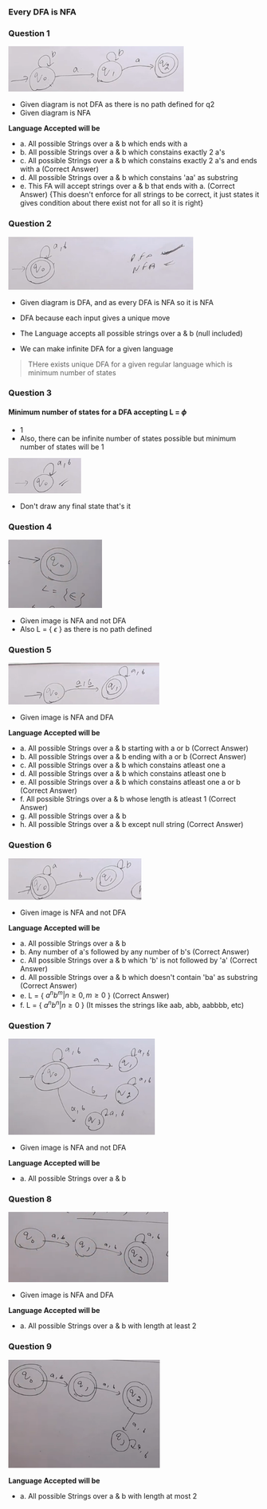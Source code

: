 ### Every DFA is NFA

### Question 1

![Diagram](image-8.png)

- Given diagram is not DFA as there is no path defined for q2
- Given diagram is NFA

**Language Accepted will be**
- a. All possible Strings over a & b which ends with a
- b. All possible Strings over a & b which constains exactly 2 a's
- c. All possible Strings over a & b which constains exactly 2 a's and ends with a (Correct Answer)
- d. All possible Strings over a & b which constains 'aa' as substring
- e. This FA will accept strings over a & b that ends with a. (Correct Answer) {This doesn't enforce for all strings to be correct, it just states it gives condition about there exist not for all so it is right}

### Question 2

![Diagram](image-9.png)

- Given diagram is DFA, and as every DFA is NFA so it is NFA
- DFA because each input gives a unique move
- The Language accepts all possible strings over a & b (null included)

- We can make infinite DFA for a given language
> THere exists unique DFA for a given regular language which is minimum number of states

### Question 3
#### Minimum number of states for a DFA accepting L = $\phi$

- 1
- Also, there can be infinite number of states possible but minimum number of states will be 1

![Alt text](image-10.png)

- Don't draw any final state that's it

### Question 4
![Alt text](image-11.png)

- Given image is NFA and not DFA
- Also L = { $\epsilon$ } as there is no path defined

### Question 5
![Alt text](image-12.png)

- Given image is NFA and DFA

**Language Accepted will be**
- a. All possible Strings over a & b starting with a or b (Correct Answer)
- b. All possible Strings over a & b ending with a or b (Correct Answer)
- c. All possible Strings over a & b which constains atleast one a
- d. All possible Strings over a & b which constains atleast one b
- e. All possible Strings over a & b which constains atleast one a or b (Correct Answer)
- f. All possible Strings over a & b whose length is atleast 1 (Correct Answer)
- g. All possible Strings over a & b
- h. All possible Strings over a & b except null string (Correct Answer)

### Question 6
![Alt text](image-13.png)

- Given image is NFA and not DFA

**Language Accepted will be**
- a. All possible Strings over a & b
- b. Any number of a's followed by any number of b's (Correct Answer)
- c. All possible Strings over a & b which 'b' is not followed by 'a' (Correct Answer)
- d. All possible Strings over a & b which doesn't contain 'ba' as substring (Correct Answer)
- e. L = { $a^{n}b^{m}  | n \geq 0, m \geq 0$ } (Correct Answer)
- f. L = { $a^{n}b^{n}  | n \geq 0$ } (It misses the strings like aab, abb, aabbbb, etc)

### Question 7
![Alt text](image-14.png)

- Given image is NFA and not DFA

**Language Accepted will be**
- a. All possible Strings over a & b

### Question 8
![Alt text](image-15.png)

- Given image is NFA and DFA

**Language Accepted will be**
- a. All possible Strings over a & b with length at least 2

### Question 9
![Alt text](image-16.png)

**Language Accepted will be**
- a. All possible Strings over a & b with length at most 2
